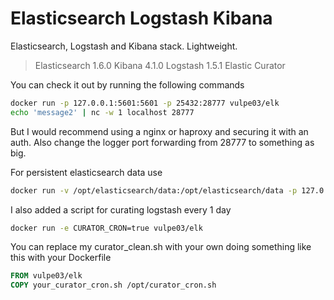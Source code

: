 # Elasticsearch Logstash Kibana

Elasticsearch, Logstash and Kibana stack. Lightweight.

> Elasticsearch 1.6.0
> Kibana 4.1.0
> Logstash 1.5.1
> Elastic Curator

You can check it out by running the following commands
```bash
docker run -p 127.0.0.1:5601:5601 -p 25432:28777 vulpe03/elk
echo 'message2' | nc -w 1 localhost 28777
```

But I would recommend using a nginx or haproxy and securing it with an auth. Also change the logger port forwarding from 28777 to something as big.

For persistent elasticsearch data use
```bash
docker run -v /opt/elasticsearch/data:/opt/elasticsearch/data -p 127.0.0.1:5601:5601 -p 25432:28777 vulpe03/elk
```

I also added a script for curating logstash every 1 day
```bash
docker run -e CURATOR_CRON=true vulpe03/elk
```

You can replace my curator_clean.sh with your own doing something like this with your Dockerfile
```dockerfile
FROM vulpe03/elk
COPY your_curator_cron.sh /opt/curator_cron.sh
```
